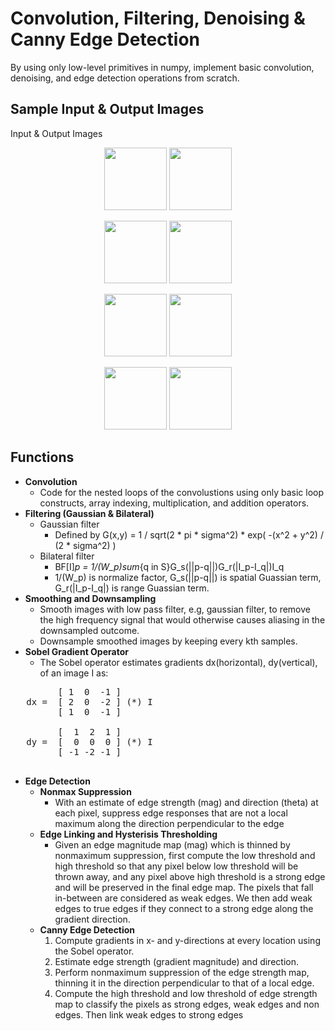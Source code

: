 # Convolution, Filtering, Denoising & Canny Edge Detection

By using only low-level primitives in numpy, implement basic convolution, denoising, and edge detection operations from scratch.


 ## Sample Input & Output Images
 Input & Output Images
<p align="middle">
  <img src="/Images/image1_in.png" width="100" />
  <img src="/Images/img1_out.png" width="100" /> 
</p>

<p align="middle">
  <img src="/Images/image2_in.jpg" width="100" />
  <img src="/Images/image2_out.jpg" width="100" /> 
</p>

<p align="middle">
  <img src="/Images/image3_in.jpg" width="100" />
  <img src="/Images/image3_out.jpg" width="100" /> 
</p>

<p align="middle">
  <img src="/Images/image4_in.jpg" width="100" />
  <img src="/Images/image4_out.png" width="100" /> 
</p>

## Functions
- **Convolution**
  - Code for the nested loops of the convolustions using only basic loop constructs, array indexing, multiplication, and addition operators.
- **Filtering (Gaussian & Bilateral)**
  - Gaussian filter 
    - Defined by G(x,y) = 1 / sqrt(2 * pi * sigma^2) * exp( -(x^2 + y^2) / (2 * sigma^2) )
  - Bilateral filter
    - BF[I]_p = 1/(W_p)sum_{q in S}G_s(||p-q||)G_r(|I_p-I_q|)I_q
    - 1/(W_p) is normalize factor, G_s(||p-q||) is spatial Guassian term, G_r(|I_p-I_q|) is range Guassian term.
- **Smoothing and Downsampling**
  - Smooth images with low pass filter, e.g, gaussian filter, to remove the high frequency signal that would otherwise causes aliasing in the downsampled outcome.
  - Downsample smoothed images by keeping every kth samples.
- **Sobel Gradient Operator**
  - The Sobel operator estimates gradients dx(horizontal), dy(vertical), of an image I as:
<pre>
         [ 1  0  -1 ]
   dx =  [ 2  0  -2 ] (*) I
         [ 1  0  -1 ]

         [  1  2  1 ]
   dy =  [  0  0  0 ] (*) I
         [ -1 -2 -1 ]
 </pre>
 
- **Edge Detection**
  - **Nonmax Suppression**
    - With an estimate of edge strength (mag) and direction (theta) at each pixel, suppress edge responses that are not a local maximum along the direction perpendicular to the edge
  - **Edge Linking and Hysterisis Thresholding**
    - Given an edge magnitude map (mag) which is thinned by nonmaximum suppression, first compute the low threshold and high threshold so that any pixel below low threshold will be thrown away, and any pixel above high threshold is a strong edge and will be preserved in the final edge map. The pixels that
      fall in-between are considered as weak edges. We then add weak edges to true edges if they connect to a strong edge along the gradient direction.
  - **Canny Edge Detection**
    1) Compute gradients in x- and y-directions at every location using the Sobel operator.
    2) Estimate edge strength (gradient magnitude) and direction.
    3) Perform nonmaximum suppression of the edge strength map, thinning it in the direction perpendicular to that of a local edge.
    4) Compute the high threshold and low threshold of edge strength map to classify the pixels as strong edges, weak edges and non edges. Then link weak edges to strong edges
